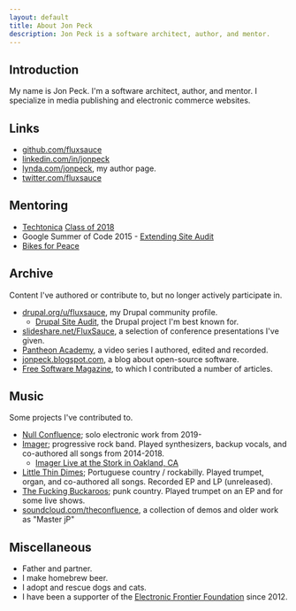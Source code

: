 ```yaml
---
layout: default
title: About Jon Peck
description: Jon Peck is a software architect, author, and mentor.
---
```

## Introduction

My name is Jon Peck. I'm a software architect, author, and mentor. I specialize in media publishing and electronic commerce websites.

## Links

* [github.com/fluxsauce](https://github.com/fluxsauce)
* [linkedin.com/in/jonpeck](https://www.linkedin.com/in/jonpeck)
* [lynda.com/jonpeck](https://lynda.com/jonpeck), my author page.
* [twitter.com/fluxsauce](https://twitter.com/fluxsauce)

## Mentoring

* [Techtonica](https://techtonica.org/) [Class of 2018](https://medium.com/techtonica/techtonicas-apprentices-are-ready-for-liftoff-976cf1b9e7d2)
* Google Summer of Code 2015 - [Extending Site Audit](https://www.google-melange.com/archive/gsoc/2015/orgs/drupal/projects/shivanshuag.html)
* [Bikes for Peace](https://www.peacecouncil.net/bikes4peace)

## Archive

Content I've authored or contribute to, but no longer actively participate in.

* [drupal.org/u/fluxsauce](https://www.drupal.org/u/fluxsauce), my Drupal community profile.
  * [Drupal Site Audit](https://drupal.org/project/site_audit), the Drupal project I'm best known for.
* [slideshare.net/FluxSauce](https://www.slideshare.net/FluxSauce/presentations), a selection of conference presentations I've given.
* [Pantheon Academy](https://www.youtube.com/watch?v=UZgMQ7DIxo8&list=PL06Pxw-jVkN085OawfNr0m3ztnffkZSST), a video series I authored, edited and recorded.
* [jonpeck.blogspot.com](https://jonpeck.blogspot.com/), a blog about open-source software.
* [Free Software Magazine](http://freesoftwaremagazine.com/authors/Jon%20Peck/), to which I contributed a number of articles.

## Music

Some projects I've contributed to.

* [Null Confluence](https://nullconfluence.bandcamp.com); solo electronic work from 2019-
* [Imager](http://www.imagermusic.com/); progressive rock band. Played synthesizers, backup vocals, and co-authored all songs from 2014-2018.
  * [Imager Live at the Stork in Oakland, CA](https://soundcloud.com/imager-music/imager-live-stork-oakland-ca-may-28-2016)
* [Little Thin Dimes](https://littlethindimes.bandcamp.com/); Portuguese country / rockabilly. Played trumpet, organ, and co-authored all songs. Recorded EP and LP (unreleased).
* [The Fucking Buckaroos](https://thefuckingbuckaroos.bandcamp.com/album/los-pinches-vaqueroos-puro-pinchi-pari); punk country. Played trumpet on an EP and for some live shows.
* [soundcloud.com/theconfluence](https://soundcloud.com/theconfluence), a collection of demos and older work as "Master jP"

## Miscellaneous

* Father and partner.
* I make homebrew beer.
* I adopt and rescue dogs and cats.
* I have been a supporter of the [Electronic Frontier Foundation](https://www.eff.org/) since 2012.
